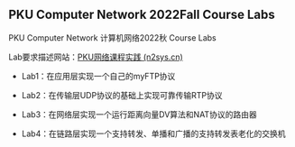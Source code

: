 ## PKU Computer Network 2022Fall Course Labs

PKU Computer Network 计算机网络2022秋 Course Labs

Lab要求描述网站：[PKU网络课程实践 (n2sys.cn)](https://edu.n2sys.cn/#/)

+ Lab1：在应用层实现一个自己的myFTP协议

+ Lab2：在传输层UDP协议的基础上实现可靠传输RTP协议

+ Lab3：在网络层实现一个运行距离向量DV算法和NAT协议的路由器

+ Lab4：在链路层实现一个支持转发、单播和广播的支持转发表老化的交换机
